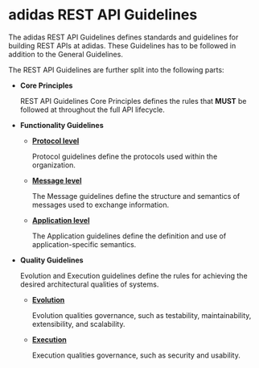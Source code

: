 # adidas REST API Guidelines

The adidas REST API Guidelines defines standards and guidelines for building REST APIs at adidas. These Guidelines has to be followed in addition to the General Guidelines.

The REST API Guidelines are further split into the following parts:

* **Core Principles**

  REST API Guidelines Core Principles defines the rules that **MUST** be followed at throughout the full API lifecycle.

* **Functionality Guidelines**

  * [**Protocol level**](https://adidas-group.gitbooks.io/api-guidelines/content/protocol/)

    Protocol guidelines define the protocols used within the organization.

  * [**Message level**](https://adidas-group.gitbooks.io/api-guidelines/content/message/)

    The Message guidelines define the structure and semantics of messages used to exchange information.

  * [**Application level**](https://adidas-group.gitbooks.io/api-guidelines/content/application/)

    The Application guidelines define the definition and use of application-specific semantics.

* **Quality Guidelines**

  Evolution and Execution guidelines define the rules for achieving the desired architectural qualities of systems.

  * [**Evolution**](https://adidas-group.gitbooks.io/api-guidelines/content/evolution/)

    Evolution qualities governance, such as testability, maintainability, extensibility, and scalability.

  * [**Execution**](https://adidas-group.gitbooks.io/api-guidelines/content/execution/)

    Execution qualities governance, such as security and usability.



